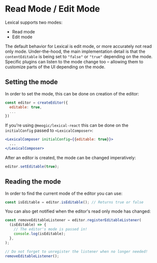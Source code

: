 

# Read Mode / Edit Mode

Lexical supports two modes:

- Read mode
- Edit mode

The default behavior for Lexical is edit mode, or more accurately not read only mode. Under-the-hood, the main
implementation detail is that the `contentEditable` is being set to `"false"` or `"true"` depending on the mode.
Specific plugins can listen to the mode change too – allowing them to customize parts of the UI depending on the
mode.

## Setting the mode

In order to set the mode, this can be done on creation of the editor:

```js
const editor = createEditor({
  editable: true,
  ...
})
```

If you're using `@meogic/lexical-react` this can be done on the `initialConfig` passed to `<LexicalComposer>`:

```jsx
<LexicalComposer initialConfig={{editable: true}}>
  ...
</LexicalComposer>
```

After an editor is created, the mode can be changed imperatively:

```js
editor.setEditable(true);
```

## Reading the mode

In order to find the current mode of the editor you can use:

```js
const isEditable = editor.isEditable(); // Returns true or false
```

You can also get notified when the editor's read only mode has changed:

```js
const removeEditableListener = editor.registerEditableListener(
  (isEditable) => {
    // The editor's mode is passed in!
    console.log(isEditable);
  },
);

// Do not forget to unregister the listener when no longer needed!
removeEditableListener();
```
